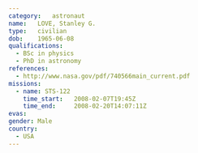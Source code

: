 ```yaml
---
category:	astronaut
name:	LOVE, Stanley G.
type:	civilian
dob:	1965-06-08
qualifications:
  - BSc in physics
  - PhD in astronomy
references:
  - http://www.nasa.gov/pdf/740566main_current.pdf
missions:
  - name: STS-122
    time_start:   2008-02-07T19:45Z
    time_end:     2008-02-20T14:07:11Z
evas:
gender:	Male
country:
  - USA
---
```

